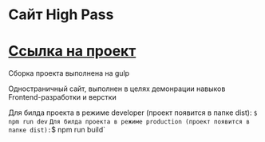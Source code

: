 # Сайт High Pass

# [Ссылка на проект](https://notes.alexstrigo.ru/)

Сборка проекта выполнена на gulp

Одностраничный сайт, выполнен в целях демонрации навыков Frontend-разработки и верстки

Для билда проекта в режиме developer (проект появится в папке dist):
`$ npm run dev`
`
Для билда проекта в режиме production (проект появится в папке dist):
`$ npm run build`



